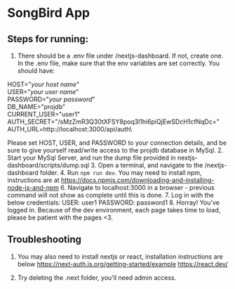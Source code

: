 # SongBird App

## Steps for running:
1. There should be a .env file under /nextjs-dashboard. If not, create one. In the .env file, make sure that the env variables are set correctly. You should have:

HOST="*your host name*"\
USER="*your user name*"\
PASSWORD="*your password*"\
DB_NAME="projdb"\
CURRENT_USER="user1"\
AUTH_SECRET="/sMzZmR3Q30tXFSY8poq3l1hi6piQjEwSDcH1cfNqDc="\
AUTH_URL=http://localhost:3000/api/auth\

Please set HOST, USER, and PASSWORD to your connection details, and be sure to give yourself read/write access to the projdb database in MySql.
2. Start your MySql Server, and run the dump file provided in nextjs-dashboard/scripts/dump.sql
3. Open a terminal, and navigate to the /nextjs-dashboard folder.
4. Run `npm run dev`. You may need to install npm, instructions are at https://docs.npmjs.com/downloading-and-installing-node-js-and-npm
6. Navigate to localhost:3000 in a browser - previous command will not show as complete until this is done.
7. Log in with the below credentials:
USER: user1
PASSWORD: password1
8. Horray! You've logged in. Because of the dev environment, each page takes time to load, please be patient with the pages <3.

## Troubleshooting
1. You may also need to install nextjs or react, installation instructions are below
https://next-auth.js.org/getting-started/example
https://react.dev/

2. Try deleting the .next folder, you'll need admin access.
